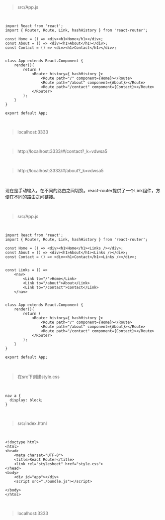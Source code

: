 > src/App.js

<br>

	import React from 'react';
	import { Router, Route, Link, hashHistory } from 'react-router';
	
	const Home = () => <div><h1>Home</h1></div>;
	const About = () => <div><h1>About</h1></div>;
	const Contact = () => <div><h1>Contact</h1></div>;
	
	
	class App extends React.Component {
	    render(){
	        return (
	            <Router history={ hashHistory }>
	                <Route path="/" component={Home}></Route>
	                <Route path="/about" component={About}></Route>
	                <Route path="/contact" component={Contact}></Route>
	            </Router>
	        );
	    }
	}
	
	export default App;

<br>

> localhost:3333

<br>

> http://localhost:3333/#/contact?_k=vdwsa5

<br>

> http://localhost:3333/#/about?_k=vdwsa5

<br>

现在是手动输入，在不同的路由之间切换。react-router提供了一个Link组件，方便在不同的路由之间链接。

<br>

> src/App.js

<br>

	import React from 'react';
	import { Router, Route, Link, hashHistory } from 'react-router';
	
	const Home = () => <div><h1>Home</h1><Links /></div>;
	const About = () => <div><h1>About</h1><Links /></div>;
	const Contact = () => <div><h1>Contact</h1><Links /></div>;
	
	
	const Links = () => 
	    <nav>
	        <Link to="/">Home</Link>
	        <Link to="/about">About</Link>
	        <Link to="/contact">Contact</Link>
	    </nav>
	
	
	class App extends React.Component {
	    render(){
	        return (
	            <Router history={ hashHistory }>
	                <Route path="/" component={Home}></Route>
	                <Route path="/about" component={About}></Route>
	                <Route path="/contact" component={Contact}></Route>
	            </Router>
	        );
	    }
	}
	
	export default App;

<br>

> 在src下创建style.css

<br>

	nav a {
	  display: block;
	}

<br>

> src/index.html

<br>

	<!doctype html>
	<html>
	<head>
	    <meta charset="UTF-8">
	    <title>React Router</title>
	    <link rel="stylesheet" href="style.css">
	</head>
	<body>
	    <div id="app"></div>
	    <script src="./bundle.js"></script>
	
	</body>
	</html>

<br>

> localhost:3333

<br>

